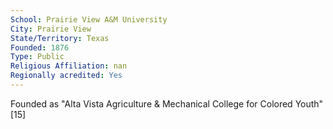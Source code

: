 ```yaml
---
School: Prairie View A&M University
City: Prairie View
State/Territory: Texas
Founded: 1876
Type: Public
Religious Affiliation: nan
Regionally acredited: Yes
---
```

Founded as "Alta Vista Agriculture & Mechanical College for Colored Youth"[15]